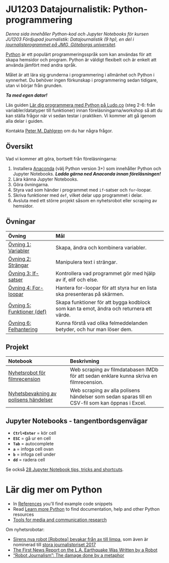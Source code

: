 # JU1203 Datajournalistik: Python-programmering

*Denna sida innehåller Python-kod och Jupyter Notebooks för kursen JU1203 Fördjupad journalistik: Datajournalistik (9 hp), en del i [journalistprogrammet på JMG, Göteborgs universitet](https://jmg.gu.se/utbildning/journalistutbildning/kandidatprogrammet).*

[Python](https://sv.wikipedia.org/wiki/Python_(programspr%C3%A5k)) är ett populärt programmeringsspråk som kan användas för att skapa hemsidor och program. Python är väldigt flexibelt och är enkelt att använda jämfört med andra språk.

Målet är att lära sig grunderna i programmering i allmänhet och Python i synnerhet. Du behöver ingen förkunskap i programmering sedan tidigare, utan vi börjar från grunden.

***Ta med egen dator!*** 

Läs guiden [Lär dig programmera med Python på Ludo.co](https://www.ludu.co/course/programmera-med-python) (steg 2-6: från variabler/datatyper till funktioner) innan föreläsningarna/workshop så att du kan ställa frågor när vi sedan testar i praktiken. Vi kommer att gå igenom alla delar i guiden.

Kontakta [Peter M. Dahlgren](http://jmg.gu.se/om-institutionen/personal?userId=xdpete) om du har några frågor.

## Översikt

Vad vi kommer att göra, bortsett från föreläsningarna:

1. Installera [Anaconda](https://www.continuum.io/downloads/) (välj Python version 3+) som innehåller Python och Jupyter Notebooks. ***Ladda gärna ned Anaconda innan föreläsningen!***
2. Lära känna Jupyter Notebooks.
3. Göra övningarna.
4. Styra vad som händer i programmet med `if`-satser och `for`-loopar.
5. Skriva funktioner med `def`, vilket delar upp programmet i delar.
6. Avsluta med ett större projekt såsom en nyhetsrobot eller scraping av hemsidor.

## Övningar

Övning | Mål
:---------------- | :---------------------------------------
[Övning 1: Variabler](/Exercises/1-variables.md) | Skapa, ändra och kombinera variabler.
[Övning 2: Strängar](/Exercises/2-strings.md) | Manipulera text i strängar.
[Övning 3: If-satser](/Exercises/3-if-statements.md) | Kontrollera vad programmet gör med hjälp av if, elif och else.
[Övning 4: For-loopar](/Exercises/4-for.md) | Hantera for-loopar för att styra hur en lista ska presenteras på skärmen.
[Övning 5: Funktioner (def)](/Exercises/5-def.md) | Skapa funktioner för att bygga kodblock som kan ta emot, ändra och returnera ett värde.
[Övning 6: Felhantering](/Exercises/6-errors.md) | Kunna förstå vad olika felmeddelanden betyder, och hur man löser dem.

## Projekt

Notebook | Beskrivning
:---------------- | :---------------------------------------
[Nyhetsrobot för filmrecension](/newsrobot-moviereview.ipynb) | Web scraping av filmdatabasen IMDb för att sedan enklare kunna skriva en filmrecension.
[Nyhetsbevakning av polisens händelser](/polisen.ipynb) | Web scraping av alla polisens händelser som sedan sparas till en CSV-fil som kan öppnas i Excel.

## Jupyter Notebooks - tangentbordsgenvägar

- **`Ctrl+Enter`** = kör cell
- **`ESC`** = gå ur en cell
- **`Tab`** = autocomplete
- **`a`** = infoga cell ovan
- **`b`** = infoga cell under
- **`dd`** = radera cell

Se också [28 Jupyter Notebook tips, tricks and shortcuts](https://www.dataquest.io/blog/jupyter-notebook-tips-tricks-shortcuts/).

# Lär dig mer om Python

- In [References](https://github.com/peterdalle/mij/tree/master/References) you'll find example code snippets
- Read [Learn more Python](https://github.com/peterdalle/mij/blob/master/learn-more-python.md) to find documentation, help and other Python resources
- [Tools for media and communication research](https://github.com/peterdalle/mediacommtools)

Om nyhetsrobotar:

- [Sirens nya robot [Robotea] bevakar från ax till limpa](https://www.medievarlden.se/2017/06/sirens-nya-robot-bevakar-fran-ax-till-limpa/), som även är nominerad till [stora journalistpriset 2017](https://www.aftonbladet.se/nyheter/a/6rAp0/andrev-walden-nomineras-till-stora-journalistpriset)
- [The First News Report on the L.A. Earthquake Was Written by a Robot](http://www.slate.com/blogs/future_tense/2014/03/17/quakebot_los_angeles_times_robot_journalist_writes_article_on_la_earthquake.html)
- [“Robot Journalism”: The damage done by a metaphor](http://datadrivenjournalism.net/news_and_analysis/robot_journalism_the_damage_done_by_a_metaphor)

